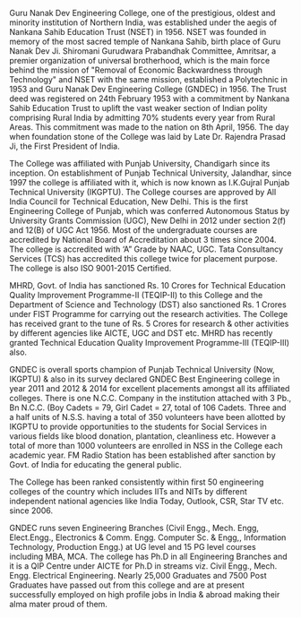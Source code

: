 Guru Nanak Dev Engineering College, one of the prestigious, oldest and minority institution of Northern India, was established under the aegis of Nankana Sahib Education Trust (NSET) in 1956. NSET was founded in memory of the most sacred temple of Nankana Sahib, birth place of Guru Nanak Dev Ji. Shiromani Gurudwara Prabandhak Committee, Amritsar, a premier organization of universal brotherhood, which is the main force behind the mission of "Removal of Economic Backwardness through Technology" and NSET with the same mission, established a Polytechnic in 1953 and Guru Nanak Dev Engineering College (GNDEC) in 1956. The Trust deed was registered on 24th February 1953 with a commitment by Nankana Sahib Education Trust to uplift the vast weaker section of Indian polity comprising Rural India by admitting 70% students every year from Rural Areas. This commitment was made to the nation on 8th April, 1956. The day when foundation stone of the College was laid by Late Dr. Rajendra Prasad Ji, the First President of India.

The College was affiliated with Punjab University, Chandigarh since its inception. On establishment of Punjab Technical University, Jalandhar, since 1997 the college is affiliated with it, which is now known as I.K.Gujral Punjab Technical University (IKGPTU). The College courses are approved by All India Council for Technical Education, New Delhi. This is the first Engineering College of Punjab, which was conferred Autonomous Status by University Grants Commission (UGC), New Delhi in 2012 under section 2(f) and 12(B) of UGC Act 1956. Most of the undergraduate courses are accredited by National Board of Accreditation about 3 times since 2004. The college is accredited with ‘A” Grade by NAAC, UGC. Tata Consultancy Services (TCS) has accredited this college twice for placement purpose. The college is also ISO 9001-2015 Certified.

MHRD, Govt. of India has sanctioned Rs. 10 Crores for Technical Education Quality Improvement Programme-II (TEQIP-II) to this College and the Department of Science and Technology (DST) also sanctioned Rs. 1 Crores under FIST Programme for carrying out the research activities. The College has received grant to the tune of Rs. 5 Crores for research & other activities by different agencies like AICTE, UGC and DST etc. MHRD has recently granted Technical Education Quality Improvement Programme-III (TEQIP-III) also.

GNDEC is overall sports champion of Punjab Technical University (Now, IKGPTU) & also in its survey declared GNDEC Best Engineering college in year 2011 and 2012 & 2014 for excellent placements amongst all its affiliated colleges. There is one N.C.C. Company in the institution attached with 3 Pb., Bn N.C.C. (Boy Cadets = 79, Girl Cadet = 27, total of 106 Cadets. Three and a half units of N.S.S. having a total of 350 volunteers have been allotted by IKGPTU to provide opportunities to the students for Social Services in various fields like blood donation, plantation, cleanliness etc. However a total of more than 1000 volunteers are enrolled in NSS in the College each academic year. FM Radio Station has been established after sanction by Govt. of India for educating the general public.

The College has been ranked consistently within first 50 engineering colleges of the country which includes IITs and NITs by different independent national agencies like India Today, Outlook, CSR, Star TV etc. since 2006.

GNDEC runs seven Engineering Branches (Civil Engg., Mech. Engg, Elect.Engg., Electronics & Comm. Engg. Computer Sc. & Engg,, Information Technology, Production Engg.) at UG level and 15 PG level courses including MBA, MCA. The college has Ph.D in all Engineering Branches and it is a QIP Centre under AICTE for Ph.D in streams viz. Civil Engg., Mech. Engg. Electrical Engineering. Nearly 25,000 Graduates and 7500 Post Graduates have passed out from this college and are at present successfully employed on high profile jobs in India & abroad making their alma mater proud of them.
